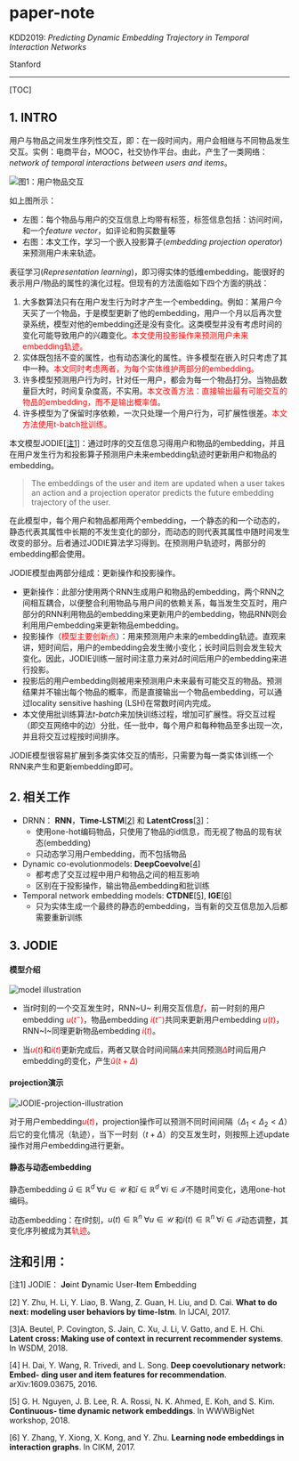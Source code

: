 # paper-note

KDD2019: *Predicting Dynamic Embedding Trajectory in Temporal Interaction Networks*

Stanford

---

[TOC]



## 1. INTRO

用户与物品之间发生序列性交互，即：在一段时间内，用户会相继与不同物品发生交互。实例：电商平台，MOOC，社交协作平台。由此，产生了一类网络：*network of temporal interactions between users and items*。

![图1：用户物品交互](/home/feng/Documents/paper-notes/image/usr-image-sequential-interact.png)

如上图所示：

+ 左图：每个物品与用户的交互信息上均带有标签，标签信息包括：访问时间，和一个*feature vector*，如评论和购买数量等
+ 右图：本文工作，学习一个嵌入投影算子(*embedding projection operator*)来预测用户未来轨迹。

表征学习(*Representation learning*)，即习得实体的低维embedding，能很好的表示用户/物品的属性的演化过程。但现有的方法面临如下四个方面的挑战：

1. 大多数算法只有在用户发生行为时才产生一个embedding。例如：某用户今天买了一个物品，于是模型更新了他的embedding，用户一个月以后再次登录系统，模型对他的embedding还是没有变化。这类模型并没有考虑时间的变化可能导致用户的兴趣变化。<font color='red'>本文使用投影操作来预测用户未来embedding轨迹。</font>
2. 实体既包括不变的属性，也有动态演化的属性。许多模型在嵌入时只考虑了其中一种。<font color='red'>本文同时考虑两者，为每个实体维护两部分的embedding。</font>
3. 许多模型预测用户行为时，针对任一用户，都会为每一个物品打分。当物品数量巨大时，时间复杂度高，不实用。<font color='red'>本文改善方法：直接输出最有可能交互的物品的embedding，而不是输出概率值。</font>
4. 许多模型为了保留时序依赖，一次只处理一个用户行为，可扩展性很差。<font color='red'>本文方法使用t-batch批训练。</font>

本文模型JODIE[[注1]](#foot1)：通过时序的交互信息习得用户和物品的embedding，并且在用户发生行为和投影算子预测用户未来embedding轨迹时更新用户和物品的embedding。

> The embeddings of the user and item are updated when a user takes an action and a projection operator predicts the future embedding trajectory of the user.

在此模型中，每个用户和物品都用两个embedding，一个静态的和一个动态的，静态代表其属性中长期的不发生变化的部分，而动态的则代表其属性中随时间发生改变的部分。后者通过JODIE算法学习得到。在预测用户轨迹时，两部分的embedding都会使用。

JODIE模型由两部分组成：更新操作和投影操作。

+ 更新操作：此部分使用两个RNN生成用户和物品的embedding，两个RNN之间相互耦合，以便整合利用物品与用户间的依赖关系，每当发生交互时，用户部分的RNN利用物品的embedding来更新用户的embedding，物品RNN则会利用用户embedding来更新物品embedding。
+ 投影操作（<font color='red'>模型主要创新点</font>）：用来预测用户未来的embedding轨迹。直观来讲，短时间后，用户的embedding会发生微小变化；长时间后则会发生较大变化。因此，JODIE训练一层时间注意力来对$\Delta$时间后用户的embedding来进行投影。
+ 投影后的用户embedding则被用来预测用户未来最有可能交互的物品。预测结果并不输出每个物品的概率，而是直接输出一个物品embedding，可以通过locality sensitive hashing (LSH)在常数时间内完成。
+ 本文使用批训练算法*t-batch*来加快训练过程，增加可扩展性。将交互过程（即交互网络中的边）分批，任一批中，每个用户和每种物品至多出现一次，并且将交互过程按时间排序。

JODIE模型很容易扩展到多类实体交互的情形，只需要为每一类实体训练一个RNN来产生和更新embedding即可。

## 2. 相关工作

+ DRNN： **RNN**，**Time-LSTM**[[2]](#ref2)  和 **LatentCross**[[3]](#ref3)：
  + 使用one-hot编码物品，只使用了物品的id信息，而无视了物品的现有状态(embedding)
  + 只动态学习用户embedding，而不包括物品
+ Dynamic co-evolutionmodels: **DeepCoevolve**[[4]](#ref4)
  + 都考虑了交互过程中用户和物品之间的相互影响
  + 区别在于投影操作，输出物品embedding和批训练
+ Temporal network embedding models: **CTDNE**[[5]](#ref5), **IGE**[[6]](#ref6)
  + 只为实体生成一个最终的静态的embedding，当有新的交互信息加入后都需要重新训练

## 3. JODIE

#### 模型介绍

![model illustration](/home/feng/Documents/paper-notes/image/JODIE-model-illustration.png)



+ 当$t$时刻的一个交互发生时，RNN~U~ 利用交互信息<font color='red'>$f$</font>，前一时刻的用户embedding <font color='red'>$u(t^-)$</font>，物品embedding <font color='red'>$i(t^-)$</font>共同来更新用户embedding <font color='red'>$u(t)$</font>，RNN~I~同理更新物品embedding  <font color='red'>$i(t)$</font>。

+ 当<font color='red'>$u(t)$</font>和<font color='red'>$i(t)$</font>更新完成后，两者又联合时间间隔<font color='red'>$\Delta$</font>来共同预测<font color='red'>$\Delta$</font>时间后用户embedding的变化，产生<font color='red'>$\hat{u}(t+\Delta)$</font>

#### projection演示

![JODIE-projection-illustration](/home/feng/Documents/paper-notes/image/JODIE-projection.png)

对于用户embedding<font color='red'>$u(t)$</font>，projection操作可以预测不同时间间隔（$\Delta_1<\Delta_2< \Delta$）后它的变化情况（轨迹），当下一时刻（$t+\Delta$）的交互发生时，则按照上述update操作对用户embedding进行更新。

#### 静态与动态embedding

静态embedding $\bar{u} \in \mathbb{R}^d \;\forall  u\in \mathcal{U}$  和$\bar{i}\in\mathbb{R}^d\;\forall i\in\mathcal{I}$不随时间变化，选用one-hot编码。

动态embedding：在$t$时刻，$u(t) \in \mathbb{R}^n \;\forall  u\in \mathcal{U}$  和$i(t)\in\mathbb{R}^n\;\forall i\in\mathcal{I}$动态调整，其变化序列被成为其<font color='red'>轨迹</font>。

## 注和引用：

<a name="foot1">  [注1]</a> JODIE： **Jo**int **D**ynamic User-**I**tem **E**mbedding

<a name="ref2">  [2]</a> Y. Zhu, H. Li, Y. Liao, B. Wang, Z. Guan, H. Liu, and D. Cai. **What to do next: modeling user behaviors by time-lstm**. In IJCAI, 2017.

<a name="ref3">  [3]</a>A. Beutel, P. Covington, S. Jain, C. Xu, J. Li, V. Gatto, and E. H. Chi. **Latent cross: Making use of context in recurrent recommender systems**. In WSDM, 2018.

<a name="ref4">  [4]</a> H. Dai, Y. Wang, R. Trivedi, and L. Song. **Deep coevolutionary network: Embed- ding user and item features for recommendation**. arXiv:1609.03675, 2016.

<a name="ref5">  [5]</a> G. H. Nguyen, J. B. Lee, R. A. Rossi, N. K. Ahmed, E. Koh, and S. Kim. **Continuous- time dynamic network embeddings**. In WWWBigNet workshop, 2018.

<a name="ref6">  [6]</a> Y. Zhang, Y. Xiong, X. Kong, and Y. Zhu. **Learning node embeddings in interaction graphs**. In CIKM, 2017.